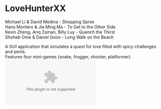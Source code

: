 # LoveHunterXX

Michael Li & David Medina - Shopping Spree<br/>
Hans Montero & Jia Ming Ma - To Get to the Other Side<br/>
Kevin Zheng, Ariq Zaman, Billy Luy - Quench the Thirst<br/>
Shoheb Ome & Daniel Goon - Long Walk on the Beach<br/>

A GUI application that simulates a quest for love filled with spicy challenges and perils.<br/>
Features four mini-games (snake, frogger, shooter, platformer).<br/>
![Zip File](LoveHunterXX/LoveHunterXX.zip "Download")
